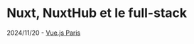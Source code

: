 # Nuxt, NuxtHub et le full-stack

2024/11/20 - [Vue.js Paris](https://www.meetup.com/fr-FR/vuejs-paris/)
